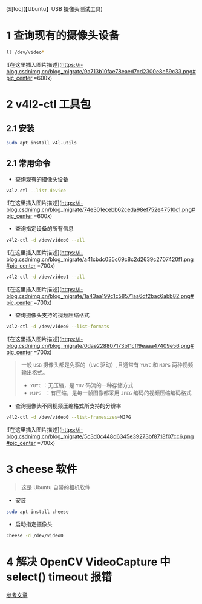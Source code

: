 ﻿@[toc](【Ubuntu】USB 摄像头测试工具)
# 1 查询现有的摄像头设备
```bash
ll /dev/video*
```
![在这里插入图片描述](https://i-blog.csdnimg.cn/blog_migrate/9a713b10fae78eaed7cd2300e8e59c33.png#pic_center =600x)
# 2 v4l2-ctl 工具包
## 2.1 安装
```bash
sudo apt install v4l-utils
```
## 2.1 常用命令
- 查询现有的摄像头设备
```bash
v4l2-ctl --list-device
```
![在这里插入图片描述](https://i-blog.csdnimg.cn/blog_migrate/74e301ecebb62ceda98ef752e47510c1.png#pic_center =600x)


- 查询指定设备的所有信息
```bash
v4l2-ctl -d /dev/video0 --all
```
![在这里插入图片描述](https://i-blog.csdnimg.cn/blog_migrate/a41cbdc035c69c8c2d2639c2707420f1.png#pic_center =700x)
```bash
v4l2-ctl -d /dev/video1 --all
```

![在这里插入图片描述](https://i-blog.csdnimg.cn/blog_migrate/1a43aa199c1c58571aa6df2bac6abb82.png#pic_center =700x)
- 查询摄像头支持的视频压缩格式

```bash
v4l2-ctl -d /dev/video0 --list-formats
```

![在这里插入图片描述](https://i-blog.csdnimg.cn/blog_migrate/0dae228807173b11cff9eaaa47409e56.png#pic_center =700x)
> 一般 `USB` 摄像头都是免驱的（`UVC` 驱动）,且通常有 `YUYC` 和 `MJPG` 两种视频输出格式。
> - `YUYC` ：无压缩，是 `YUV` 码流的一种存储方式 
> - `MJPG ` ：有压缩，是每一帧图像都采用 `JPEG` 编码的视频压缩编码格式


- 查询摄像头不同视频压缩格式所支持的分辨率
```bash
v4l2-ctl -d /dev/video0 --list-framesizes=MJPG
```
![在这里插入图片描述](https://i-blog.csdnimg.cn/blog_migrate/5c3d0c448d6345e39273bf8718f07cc6.png#pic_center =700x)

# 3 cheese 软件
>这是 Ubuntu 自带的相机软件
- 安装
```bash
sudo apt install cheese
```
- 启动指定摄像头
```bash
cheese -d /dev/video0
```
# 4 解决 OpenCV VideoCapture 中 select() timeout 报错
[参考文章](https://www.cnblogs.com/brt2/p/14156763.html)

